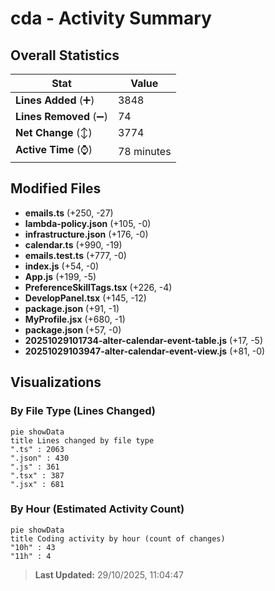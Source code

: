 # cda - Activity Summary 

## Overall Statistics

| Stat                   | Value                                                             |
| ---------------------- | ----------------------------------------------------------------- |
| **Lines Added** (➕)   | 3848                                          |
| **Lines Removed** (➖) | 74                                        |
| **Net Change** (↕)    | 3774                |
| **Active Time** (⌚)   | 78 minutes |


## Modified Files
- **emails.ts** (+250, -27)
- **lambda-policy.json** (+105, -0)
- **infrastructure.json** (+176, -0)
- **calendar.ts** (+990, -19)
- **emails.test.ts** (+777, -0)
- **index.js** (+54, -0)
- **App.js** (+199, -5)
- **PreferenceSkillTags.tsx** (+226, -4)
- **DevelopPanel.tsx** (+145, -12)
- **package.json** (+91, -1)
- **MyProfile.jsx** (+680, -1)
- **package.json** (+57, -0)
- **20251029101734-alter-calendar-event-table.js** (+17, -5)
- **20251029103947-alter-calendar-event-view.js** (+81, -0)

## Visualizations

### By File Type (Lines Changed)

```mermaid
pie showData
title Lines changed by file type
".ts" : 2063
".json" : 430
".js" : 361
".tsx" : 387
".jsx" : 681
```

### By Hour (Estimated Activity Count)

```mermaid
pie showData
title Coding activity by hour (count of changes)
"10h" : 43
"11h" : 4
```


> **Last Updated:** 29/10/2025, 11:04:47